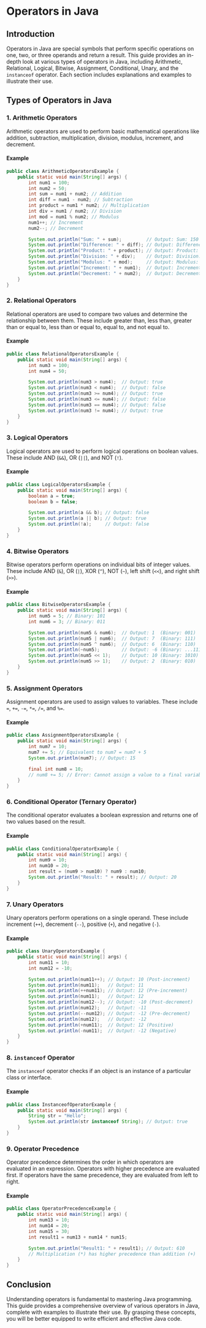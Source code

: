 # Operators in Java

## Introduction

Operators in Java are special symbols that perform specific operations on one, two, or three operands and return a result. This guide provides an in-depth look at various types of operators in Java, including Arithmetic, Relational, Logical, Bitwise, Assignment, Conditional, Unary, and the `instanceof` operator. Each section includes explanations and examples to illustrate their use.

## Types of Operators in Java

### 1. Arithmetic Operators

Arithmetic operators are used to perform basic mathematical operations like addition, subtraction, multiplication, division, modulus, increment, and decrement.

#### Example

```java
public class ArithmeticOperatorsExample {
    public static void main(String[] args) {
        int num1 = 100;
        int num2 = 50;
        int sum = num1 + num2; // Addition
        int diff = num1 - num2; // Subtraction
        int product = num1 * num2; // Multiplication
        int div = num1 / num2; // Division
        int mod = num1 % num2; // Modulus
        num1++; // Increment
        num2--; // Decrement

        System.out.println("Sum: " + sum);         // Output: Sum: 150
        System.out.println("Difference: " + diff); // Output: Difference: 50
        System.out.println("Product: " + product); // Output: Product: 5000
        System.out.println("Division: " + div);    // Output: Division: 2
        System.out.println("Modulus: " + mod);     // Output: Modulus: 0
        System.out.println("Increment: " + num1);  // Output: Increment: 101
        System.out.println("Decrement: " + num2);  // Output: Decrement: 49
    }
}
```

### 2. Relational Operators

Relational operators are used to compare two values and determine the relationship between them. These include greater than, less than, greater than or equal to, less than or equal to, equal to, and not equal to.

#### Example

```java
public class RelationalOperatorsExample {
    public static void main(String[] args) {
        int num3 = 100;
        int num4 = 50;

        System.out.println(num3 > num4);  // Output: true
        System.out.println(num3 < num4);  // Output: false
        System.out.println(num3 >= num4); // Output: true
        System.out.println(num3 <= num4); // Output: false
        System.out.println(num3 == num4); // Output: false
        System.out.println(num3 != num4); // Output: true
    }
}
```

### 3. Logical Operators

Logical operators are used to perform logical operations on boolean values. These include AND (`&&`), OR (`||`), and NOT (`!`).

#### Example

```java
public class LogicalOperatorsExample {
    public static void main(String[] args) {
        boolean a = true;
        boolean b = false;

        System.out.println(a && b); // Output: false
        System.out.println(a || b); // Output: true
        System.out.println(!a);     // Output: false
    }
}
```

### 4. Bitwise Operators

Bitwise operators perform operations on individual bits of integer values. These include AND (`&`), OR (`|`), XOR (`^`), NOT (`~`), left shift (`<<`), and right shift (`>>`).

#### Example

```java
public class BitwiseOperatorsExample {
    public static void main(String[] args) {
        int num5 = 5; // Binary: 101
        int num6 = 3; // Binary: 011

        System.out.println(num5 & num6);  // Output: 1  (Binary: 001)
        System.out.println(num5 | num6);  // Output: 7  (Binary: 111)
        System.out.println(num5 ^ num6);  // Output: 6  (Binary: 110)
        System.out.println(~num5);        // Output: -6 (Binary: ...11111010)
        System.out.println(num5 << 1);    // Output: 10 (Binary: 1010)
        System.out.println(num5 >> 1);    // Output: 2  (Binary: 010)
    }
}
```

### 5. Assignment Operators

Assignment operators are used to assign values to variables. These include `=`, `+=`, `-=`, `*=`, `/=`, and `%=`.

#### Example

```java
public class AssignmentOperatorsExample {
    public static void main(String[] args) {
        int num7 = 10;
        num7 += 5; // Equivalent to num7 = num7 + 5
        System.out.println(num7); // Output: 15

        final int num8 = 10;
        // num8 += 5; // Error: Cannot assign a value to a final variable
    }
}
```

### 6. Conditional Operator (Ternary Operator)

The conditional operator evaluates a boolean expression and returns one of two values based on the result.

#### Example

```java
public class ConditionalOperatorExample {
    public static void main(String[] args) {
        int num9 = 10;
        int num10 = 20;
        int result = (num9 > num10) ? num9 : num10;
        System.out.println("Result: " + result); // Output: 20
    }
}
```

### 7. Unary Operators

Unary operators perform operations on a single operand. These include increment (`++`), decrement (`--`), positive (`+`), and negative (`-`).

#### Example

```java
public class UnaryOperatorsExample {
    public static void main(String[] args) {
        int num11 = 10;
        int num12 = -10;

        System.out.println(num11++); // Output: 10 (Post-increment)
        System.out.println(num11);   // Output: 11
        System.out.println(++num11); // Output: 12 (Pre-increment)
        System.out.println(num11);   // Output: 12
        System.out.println(num12--); // Output: -10 (Post-decrement)
        System.out.println(num12);   // Output: -11
        System.out.println(--num12); // Output: -12 (Pre-decrement)
        System.out.println(num12);   // Output: -12
        System.out.println(+num11);  // Output: 12 (Positive)
        System.out.println(-num11);  // Output: -12 (Negative)
    }
}
```

### 8. `instanceof` Operator

The `instanceof` operator checks if an object is an instance of a particular class or interface.

#### Example

```java
public class InstanceofOperatorExample {
    public static void main(String[] args) {
        String str = "Hello";
        System.out.println(str instanceof String); // Output: true
    }
}
```

### 9. Operator Precedence

Operator precedence determines the order in which operators are evaluated in an expression. Operators with higher precedence are evaluated first. If operators have the same precedence, they are evaluated from left to right.

#### Example

```java
public class OperatorPrecedenceExample {
    public static void main(String[] args) {
        int num13 = 10;
        int num14 = 20;
        int num15 = 30;
        int result1 = num13 + num14 * num15;

        System.out.println("Result1: " + result1); // Output: 610
        // Multiplication (*) has higher precedence than addition (+)
    }
}
```

## Conclusion

Understanding operators is fundamental to mastering Java programming. This guide provides a comprehensive overview of various operators in Java, complete with examples to illustrate their use. By grasping these concepts, you will be better equipped to write efficient and effective Java code.